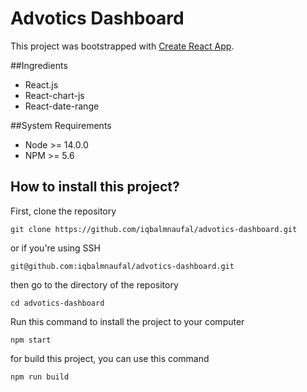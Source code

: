 # Advotics Dashboard

This project was bootstrapped with [Create React App](https://github.com/facebook/create-react-app).

##Ingredients

- React.js
- React-chart-js
- React-date-range

##System Requirements
- Node >= 14.0.0
- NPM >= 5.6

## How to install this project?

First, clone the repository
```
git clone https://github.com/iqbalmnaufal/advotics-dashboard.git
```
or if you're using SSH
```
git@github.com:iqbalmnaufal/advotics-dashboard.git
```
then go to the directory of the repository
```
cd advotics-dashboard
```
Run this command to install the project to your computer
```
npm start
```
for build this project, you can use this command
```
npm run build
```

